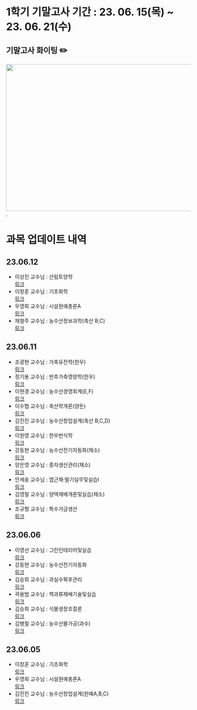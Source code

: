 # 1학기 기말고사 기간 : 23. 06. 15(목) ~ 23. 06. 21(수)

## 기말고사 화이팅 ✏️

<img src="https://s11.gifyu.com/images/Su18G.gif" width="600" height="400" />.

# 과목 업데이트 내역

## 23.06.12

- 이상진 교수님 : 산림토양학  
  [링크](https://knuaf.info/수업/1학년/학과/작물·산림/산림전공/이상진교수님_산림토양학)
- 이창훈 교수님 : 기초화학  
  [링크](<https://knuaf.info/수업/1학년/원예 계열 공통 /이창훈교수님_기초화학>)
- 우영회 교수님 : 시설원예총론A  
  [링크](https://knuaf.info/수업/1학년/학과/원예/원예환경시스템전공/우영회교수님_시설원예총론A)
- 채철주 교수님 : 농수산정보과학(축산 B,C)  
  [링크](<https://knuaf.info/수업/1학년/축산 계열 공통/채철주교수님_ 농수산정보과학(축산,B,C)>)

## 23.06.11

- 조광현 교수님 : 가축유전학(한우)  
  [링크](<https://knuaf.info/수업/1학년/학과/축산/한우전공/조광현교수님_가축유전학(한우)>)
- 정기용 교수님 : 반추가축영양학(한우)  
  [링크](<https://knuaf.info/수업/1학년/학과/축산/한우전공/정기용교수님_반추가축영양학(한우)>)
- 이현경 교수님 : 농수산경영회계(E,F)  
  [링크](<https://knuaf.info/수업/1학년/축산 계열 공통/이현경교수님_농수산경영회계(E,F)>)
- 이수협 교수님 : 축산학개론(양돈)  
  [링크](<https://knuaf.info/수업/1학년/학과/축산/양돈전공/이수협교수님_축산학개론(양돈)>)
- 김진진 교수님 : 농수산창업설계(축산 B,C,D)  
  [링크](<https://knuaf.info/수업/1학년/축산 계열 공통/김진진교수님_농수산창업설계(축산,B,C,D)>)
- 이원영 교수님 : 한우번식학  
  [링크](https://knuaf.info/수업/1학년/학과/축산/한우전공/이원영교수님_한우번식학)
- 강동현 교수님 : 농수산전기자동화(채소)  
  [링크](<https://knuaf.info/수업/3학년/원예/채소전공/필수/강동현교수님_농수산전기자동화(채소)>)
- 양은영 교수님 : 종자생산관리(채소)  
  [링크](<https://knuaf.info/수업/3학년/원예/채소전공/필수/양은영교수님_종자생산관리(채소)>)
- 안세웅 교수님 : 엽근채·딸기실무및실습I  
  [링크](https://knuaf.info/수업/3학년/원예/채소전공/선택/안세웅교수님_엽근채.딸기실무및실습Ⅰ)
- 김영철 교수님 : 양액재배개론및실습(채소)  
  [링크](<https://knuaf.info/수업/3학년/원예/채소전공/선택/김영철교수님_양액재배개론및실습(채소)>)
- 조규형 교수님 : 특수가금생산  
  [링크](https://knuaf.info/수업/3학년/축산/가금전공/선택/조규형교수님_특수가금생산)

## 23.06.06

- 이영선 교수님 : 그린인테리어및실습  
  [링크](https://knuaf.info/수업/3학년/원예/과수전공/선택/이영선교수님_그린인테리어및실습)
- 강동현 교수님 : 농수산전기자동화  
  [링크](<https://knuaf.info/수업/3학년/원예/과수전공/필수/강동현교수님_농수산전기자동화(과수)>)
- 김승희 교수님 : 과실수확후관리  
  [링크](https://knuaf.info/수업/3학년/원예/과수전공/선택/김승희교수님_과실수확후관리)
- 곽용범 교수님 : 핵과류재배기술및실습  
  [링크](https://knuaf.info/수업/3학년/원예/과수전공/선택/곽용범교수님_핵과류재배기술및실습)
- 김승희 교수님 : 식물생장조절론  
  [링크](https://knuaf.info/수업/3학년/원예/과수전공/필수/김승희교수님_식물생장조절론)
- 김병철 교수님 : 농수산물가공(과수)  
  [링크](<https://knuaf.info/수업/3학년/원예/과수전공/필수/김병철교수님_농수산물가공(과수)>)

## 23.06.05

- 이창훈 교수님 : 기초화학  
  [링크](https://knuaf.info/%EC%88%98%EC%97%85/1%ED%95%99%EB%85%84/%EC%9B%90%EC%98%88%20%EA%B3%84%EC%97%B4%20%EA%B3%B5%ED%86%B5%20/%EC%9D%B4%EC%B0%BD%ED%9B%88%EA%B5%90%EC%88%98%EB%8B%98_%EA%B8%B0%EC%B4%88%ED%99%94%ED%95%99)
- 우영회 교수님 : 시설원예총론A  
  [링크](https://knuaf.info/%EC%88%98%EC%97%85/1%ED%95%99%EB%85%84/%ED%95%99%EA%B3%BC/%EC%9B%90%EC%98%88/%EC%9B%90%EC%98%88%ED%99%98%EA%B2%BD%EC%8B%9C%EC%8A%A4%ED%85%9C%EC%A0%84%EA%B3%B5/%EC%9A%B0%EC%98%81%ED%9A%8C%EA%B5%90%EC%88%98%EB%8B%98_%EC%8B%9C%EC%84%A4%EC%9B%90%EC%98%88%EC%B4%9D%EB%A1%A0A)
- 김진진 교수님 : 농수산창업설계(원예A,B,C)  
  [링크](<https://knuaf.info/%EC%88%98%EC%97%85/1%ED%95%99%EB%85%84/%EC%9B%90%EC%98%88%20%EA%B3%84%EC%97%B4%20%EA%B3%B5%ED%86%B5%20/%EA%B9%80%EC%A7%84%EC%A7%84%EA%B5%90%EC%88%98%EB%8B%98_%EB%86%8D%EC%88%98%EC%82%B0%EC%B0%BD%EC%97%85%EC%84%A4%EA%B3%84(%EC%9B%90%EC%98%88,A,B,C)>)
